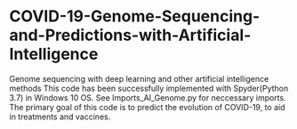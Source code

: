 # COVID-19-Genome-Sequencing-and-Predictions-with-Artificial-Intelligence
Genome sequencing with deep learning and other artificial intelligence methods
This code has been successfully implemented with Spyder(Python 3.7) in Windows 10 OS.
See Imports_AI_Genome.py for neccessary imports.
The primary goal of this code is to predict the evolution of COVID-19, to aid in treatments and vaccines.


